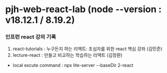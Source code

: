 # pjh-web-react-lab (node --version : v18.12.1 / 8.19.2)
### 인프런 react 강의 기록
1. react-tutorials : 누구든지 하는 리액트: 초심자를 위한 react 핵심 강좌 (김민준)
2. lecture-react : 만들고 비교하는 학습하는 리액트 (김정환)
* local excute command : npx lite-server --baseDir 2-react
